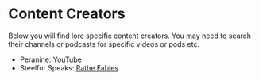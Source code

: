 # Content Creators

Below you will find lore specific content creators. You may need to search their channels or podcasts for specific videos or pods etc.

* Peranine: [YouTube](https://www.youtube.com/@Peranine)
* Steelfur Speaks: [Rathe Fables](https://rathefables.com)
